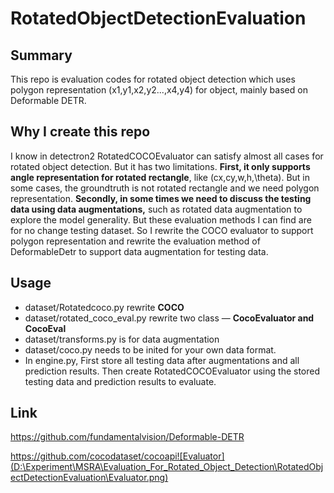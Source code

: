 # RotatedObjectDetectionEvaluation
## Summary

This repo is evaluation codes for rotated object detection which uses polygon representation (x1,y1,x2,y2...,x4,y4) for object, mainly based on Deformable DETR.

## Why I create this repo

I know in detectron2 RotatedCOCOEvaluator can satisfy almost all cases for rotated object detection. But it has two limitations. **First, it only supports angle representation for rotated rectangle**, like (cx,cy,w,h,\theta). But in some cases, the groundtruth is not rotated rectangle and we need polygon representation. **Secondly, in some times we need to discuss the testing data using data augmentations,** such as rotated data augmentation to explore the model generality. But these evaluation methods I can find are for no change testing dataset. So I rewrite the COCO evaluator to support polygon representation and rewrite the evaluation method of DeformableDetr to support data augmentation for testing data.

## Usage

- dataset/Rotatedcoco.py rewrite **COCO**
- dataset/rotated_coco_eval.py rewrite two class — **CocoEvaluator and CocoEval**
- dataset/transforms.py is for data augmentation
- dataset/coco.py needs to be inited for your own data format.
- In engine.py, First store all testing data after augmentations and all prediction results. Then create RotatedCOCOEvaluator using the stored testing data and prediction results to evaluate.

## Link

https://github.com/fundamentalvision/Deformable-DETR

https://github.com/cocodataset/cocoapi![Evaluator](D:\Experiment\MSRA\Evaluation_For_Rotated_Object_Detection\RotatedObjectDetectionEvaluation\Evaluator.png)